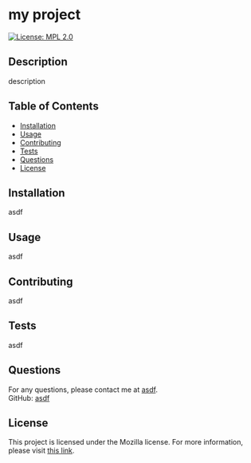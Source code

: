 # my project
  [![License: MPL 2.0](https://img.shields.io/badge/License-MPL_2.0-brightgreen.svg)](https://opensource.org/licenses/MPL-2.0)

  ## Description
  description
  
  ## Table of Contents
  - [Installation](#installation)
  - [Usage](#usage)
  - [Contributing](#contributing)
  - [Tests](#tests)
  - [Questions](#questions)
  - [License](#license)
  
  ## Installation
  asdf
  
  ## Usage
  asdf
  
  ## Contributing
  asdf
  
  ## Tests
  asdf
  
  ## Questions
  For any questions, please contact me at [asdf](mailto:asdf).  
  GitHub: [asdf](https://github.com/asdf)
  
  ## License

This project is licensed under the Mozilla license. For more information, please visit [this link](https://opensource.org/licenses/MPL-2.0).
